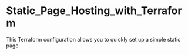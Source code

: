 # Static_Page_Hosting_with_Terraform

This Terraform configuration allows you to quickly set up a simple static page
